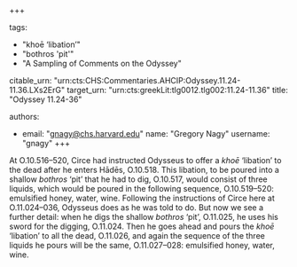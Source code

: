+++

tags:
- "khoē ‘libation’"
- "bothros &#39;pit&#39;"
- "A Sampling of Comments on the Odyssey"

citable_urn: "urn:cts:CHS:Commentaries.AHCIP:Odyssey.11.24-11.36.LXs2ErG"
target_urn: "urn:cts:greekLit:tlg0012.tlg002:11.24-11.36"
title: "Odyssey 11.24-36"

authors:
- email: "gnagy@chs.harvard.edu"
  name: "Gregory Nagy"
  username: "gnagy"
+++

<p>At O.10.516–520, Circe had instructed Odysseus to offer a <em>khoē</em> ‘libation’ to the dead after he enters Hādēs, O.10.518. This libation, to be poured into a shallow <em>bothros</em> ‘pit’ that he had to dig, O.10.517, would consist of three liquids, which would be poured in the following sequence, O.10.519–520: emulsified honey, water, wine. Following the instructions of Circe here at O.11.024–036, Odysseus does as he was told to do. But now we see a further detail: when he digs the shallow <em>bothros</em> ‘pit’, O.11.025, he uses his sword for the digging, O.11.024. Then he goes ahead and pours the <em>khoē</em> ‘libation’ to all the dead, O.11.026, and again the sequence of the three liquids he pours will be the same, O.11.027–028: emulsified honey, water, wine. </p>